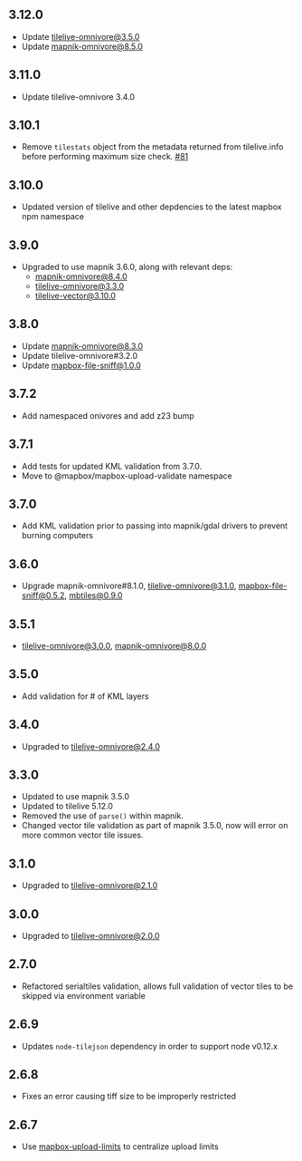 ## 3.12.0

* Update tilelive-omnivore@3.5.0
* Update mapnik-omnivore@8.5.0

## 3.11.0

* Update tilelive-omnivore 3.4.0

## 3.10.1

* Remove `tilestats` object from the metadata returned from tilelive.info before performing maximum size check. [#81](https://github.com/mapbox/mapbox-upload-validate/pull/81)

## 3.10.0

* Updated version of tilelive and other depdencies to the latest mapbox npm namespace

## 3.9.0

* Upgraded to use mapnik 3.6.0, along with relevant deps:
  * mapnik-omnivore@8.4.0
  * tilelive-omnivore@3.3.0
  * tilelive-vector@3.10.0

## 3.8.0

* Update mapnik-omnivore@8.3.0
* Update tilelive-omnivore#3.2.0
* Update mapbox-file-sniff@1.0.0

## 3.7.2

* Add namespaced onivores and add z23 bump

## 3.7.1

* Add tests for updated KML validation from 3.7.0.
* Move to @mapbox/mapbox-upload-validate namespace

## 3.7.0

* Add KML validation prior to passing into mapnik/gdal drivers to prevent burning computers

## 3.6.0

* Upgrade mapnik-omnivore#8.1.0, tilelive-omnivore@3.1.0, mapbox-file-sniff@0.5.2, mbtiles@0.9.0

## 3.5.1

* tilelive-omnivore@3.0.0, mapnik-omnivore@8.0.0

## 3.5.0

* Add validation for # of KML layers

## 3.4.0

* Upgraded to tilelive-omnivore@2.4.0

## 3.3.0

* Updated to use mapnik 3.5.0
* Updated to tilelive 5.12.0
* Removed the use of `parse()` within mapnik.
* Changed vector tile validation as part of mapnik 3.5.0, now will error on more common vector tile issues.

## 3.1.0

* Upgraded to tilelive-omnivore@2.1.0

## 3.0.0

* Upgraded to tilelive-omnivore@2.0.0

## 2.7.0

* Refactored serialtiles validation, allows full validation of vector tiles to be skipped via environment variable

## 2.6.9

* Updates `node-tilejson` dependency in order to support node v0.12.x

## 2.6.8

* Fixes an error causing tiff size to be improperly restricted

## 2.6.7

* Use [mapbox-upload-limits](https://github.com/mapbox/mapbox-upload-limits) to
  centralize upload limits
